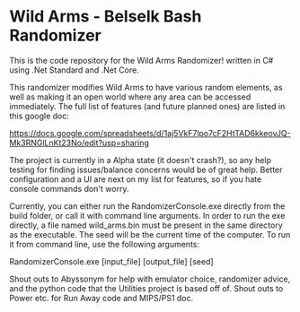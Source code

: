 # Wild Arms - Belselk Bash Randomizer

This is the code repository for the Wild Arms Randomizer! written in C# using .Net Standard and .Net Core.

This randomizer modifies Wild Arms to have various random elements, as well as making it an open world where any area can be accessed immediately. The full list of features (and future planned ones) are listed in this google doc:

https://docs.google.com/spreadsheets/d/1aj5VkF7lpo7cF2HtTAD6kkeovJQ-Mk3RNGlLnKt23No/edit?usp=sharing

The project is currently in a Alpha state (it doesn't crash?), so any help testing for finding issues/balance concerns would be of great help. Better configuration and a UI are next on my list for features, so if you hate console commands don't worry.

Currently, you can either run the RandomizerConsole.exe directly from the build folder, or call it with command line arguments. In order to run the exe directly, a file named wild_arms.bin must be present in the same directory as the executable. The seed will be the current time of the computer. To run it from command line, use the following arguments:

RandomizerConsole.exe \[input_file\] \[output_file\] \[seed\]

Shout outs to Abyssonym for help with emulator choice, randomizer advice, and the python code that the Utilities project is based off of. Shout outs to Power etc. for Run Away code and MIPS/PS1 doc.
